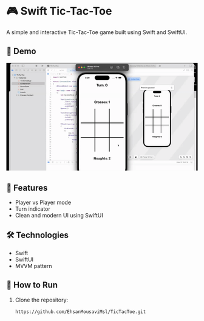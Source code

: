 # 🎮 Swift Tic-Tac-Toe

A simple and interactive Tic-Tac-Toe game built using Swift and SwiftUI.

## 📱 Demo

![Game Demo](asset/demo.gif)

## 🚀 Features

- Player vs Player mode
- Turn indicator
- Clean and modern UI using SwiftUI

## 🛠 Technologies

- Swift
- SwiftUI
- MVVM pattern


## 📂 How to Run

1. Clone the repository:
   ```bash
   https://github.com/EhsanMousaviMsl/TicTacToe.git
